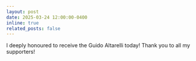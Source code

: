 ```yaml
---
layout: post
date: 2025-03-24 12:00:00-0400
inline: true
related_posts: false
---
```


I deeply honoured to receive the Guido Altarelli today! Thank you to all my supporters!
